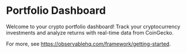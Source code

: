 # Portfolio Dashboard

Welcome to your crypto portfolio dashboard! Track your cryptocurrency investments and analyze returns with real-time data from CoinGecko.

For more, see <https://observablehq.com/framework/getting-started>.
